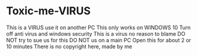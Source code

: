 # Toxic-me-VIRUS
This is a VIRUS use it on another PC
This only works on WINDOWS 10
Turn off anti virus and windows security
This is a virus no reason to blame
DO NOT try to sue us for this
DO NOT us on a main PC
Open this for about 2 or 10 minutes
There is no copyright here, made by me
